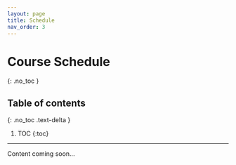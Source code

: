 ```yaml
---
layout: page
title: Schedule
nav_order: 3
---
```


# Course Schedule
{: .no_toc }

## Table of contents
{: .no_toc .text-delta }

1. TOC
{:toc}

---

Content coming soon... 